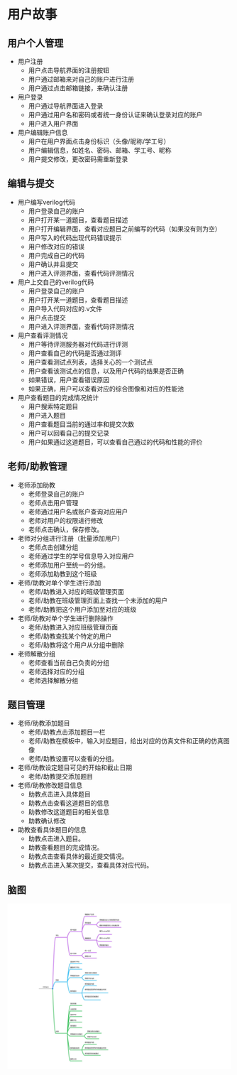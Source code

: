 # 用户故事

## 用户个人管理

- 用户注册
  - 用户点击导航界面的注册按钮
  - 用户通过邮箱来对自己的账户进行注册
  - 用户通过点击邮箱链接，来确认注册
- 用户登录
  - 用户通过导航界面进入登录
  - 用户通过用户名和密码或者统一身份认证来确认登录对应的账户
  - 用户进入用户界面
- 用户编辑账户信息
  - 用户在用户界面点击身份标识（头像/昵称/学工号）
  - 用户编辑信息，如姓名、密码、邮箱、学工号、昵称
  - 用户提交修改，更改密码需重新登录

## 编辑与提交

- 用户编写verilog代码
  - 用户登录自己的账户
  - 用户打开某一道题目，查看题目描述
  - 用户打开编辑界面，查看对应题目之前编写的代码（如果没有则为空）
  - 用户写入的代码出现代码错误提示
  - 用户修改对应的错误
  - 用户完成自己的代码
  - 用户确认并且提交
  - 用户进入评测界面，查看代码评测情况
- 用户上交自己的verilog代码
  - 用户登录自己的账户
  - 用户打开某一道题目，查看题目描述
  - 用户导入代码对应的.v文件
  - 用户点击提交
  - 用户进入评测界面，查看代码评测情况
- 用户查看评测情况
  - 用户等待评测服务器对代码进行评测
  - 用户查看自己的代码是否通过测评
  - 用户查看测试点列表，选择关心的一个测试点
  - 用户查看该测试点的信息，以及用户代码的结果是否正确
  - 如果错误，用户查看错误原因
  - 如果正确，用户可以查看对应的综合图像和对应的性能池
- 用户查看题目的完成情况统计
  - 用户搜索特定题目
  - 用户进入题目
  - 用户查看题目当前的通过率和提交次数
  - 用户可以回看自己的提交记录
  - 用户如果通过这道题目，可以查看自己通过的代码和性能的评价

## 老师/助教管理

- 老师添加助教
  - 老师登录自己的账户
  - 老师点击用户管理
  - 老师通过用户名或账户查询对应用户
  - 老师对用户的权限进行修改
  - 老师点击确认，保存修改。
- 老师对分组进行注册（批量添加用户）
  - 老师点击创建分组
  - 老师通过学生的学号信息导入对应用户
  - 老师添加用户至统一的分组。
  - 老师添加助教到这个班级
- 老师/助教对单个学生进行添加
  - 老师/助教进入对应的班级管理页面
  - 老师/助教在班级管理页面上查找一个未添加的用户
  - 老师/助教把这个用户添加至对应的班级
- 老师/助教对单个学生进行删除操作
  - 老师/助教进入对应班级管理页面
  - 老师/助教查找某个特定的用户
  - 老师/助教将这个用户从分组中删除
- 老师解散分组
  - 老师查看当前自己负责的分组
  - 老师选择对应的分组
  - 老师选择解散分组

## 题目管理

- 老师/助教添加题目
  - 老师/助教点击添加题目一栏
  - 老师/助教在模板中，输入对应题目，给出对应的仿真文件和正确的仿真图像
  - 老师/助教设置可以查看的分组。
- 老师/助教设定题目可见的开始和截止日期
  - 老师/助教提交添加题目
- 老师/助教修改题目信息
  - 助教点击进入具体题目
  - 助教点击查看这道题目的信息
  - 助教修改这道题目的相关信息
  - 助教确认修改
- 助教查看具体题目的信息
  - 助教点击进入题目。
  - 助教查看题目的完成情况。
  - 助教点击查看具体的最近提交情况。
  - 助教点击进入某次提交，查看具体对应代码。

##  脑图

![](..\fig\verilog_oj.jpg)